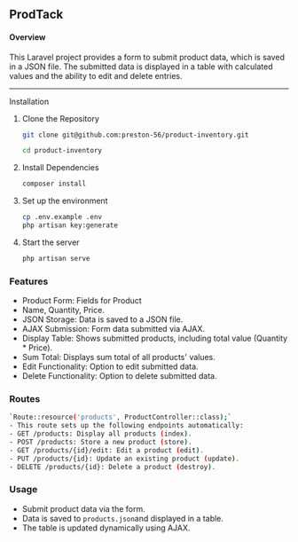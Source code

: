 
## ProdTack

#### Overview
This Laravel project provides a form to submit product data, which is saved in a JSON file. The submitted data is displayed in a table with calculated values and the ability to edit and delete entries.

---

Installation

1. Clone the Repository
   
   ```bash
   git clone git@github.com:preston-56/product-inventory.git

   cd product-inventory

   ```

2. Install Dependencies
   
   ```bash
   composer install

   ```

3. Set up the environment
   
   ```bash
   cp .env.example .env
   php artisan key:generate

   ```
4. Start the server
   
   ```bash
   php artisan serve

   ```

### Features
- Product Form: Fields for Product 
- Name, Quantity, Price.
- JSON Storage: Data is saved to a JSON file.
- AJAX Submission: Form data submitted via AJAX.
- Display Table: Shows submitted products, including total value (Quantity * Price).
- Sum Total: Displays sum total of all products' values.
- Edit Functionality: Option to edit submitted data.
- Delete Functionality: Option to delete submitted data.

### Routes
```bash
`Route::resource('products', ProductController::class);`
- This route sets up the following endpoints automatically:
- GET /products: Display all products (index).
- POST /products: Store a new product (store).
- GET /products/{id}/edit: Edit a product (edit).
- PUT /products/{id}: Update an existing product (update).
- DELETE /products/{id}: Delete a product (destroy).
```
### Usage
- Submit product data via the form.
- Data is saved to `products.json`and displayed in a table.
- The table is updated dynamically using AJAX.
